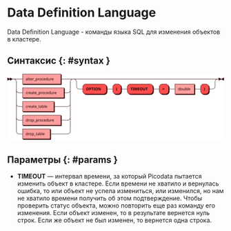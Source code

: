 # Data Definition Language

Data Definition Language - команды языка SQL для изменения объектов в кластере.

## Синтаксис {: #syntax }

![DDL](../../images/ebnf/ddl.svg)

## Параметры {: #params }

* **TIMEOUT** — интервал времени, за который Picodata пытается изменить объект в кластере.
  Если времени не хватило и вернулась ошибка, то или объект не успела измениться, или
  изменился, но нам не хватило времени получить об этом подтверждение. Чтобы проверить
  статус объекта, можно повторить еще раз команду его изменения. Если объект изменен,
  то в результате вернется нуль строк. Если же объект не был изменен, то вернется одна строка.
